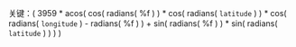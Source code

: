 关键：( 3959 * acos( cos( radians( %f ) ) * cos( radians( `latitude` ) ) * cos( radians( `longitude` ) - radians( %f ) ) + sin( radians( %f ) ) * sin( radians( `latitude` ) ) ) )
